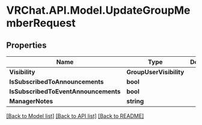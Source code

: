 # VRChat.API.Model.UpdateGroupMemberRequest

## Properties

Name | Type | Description | Notes
------------ | ------------- | ------------- | -------------
**Visibility** | **GroupUserVisibility** |  | [optional] 
**IsSubscribedToAnnouncements** | **bool** |  | [optional] 
**IsSubscribedToEventAnnouncements** | **bool** |  | [optional] 
**ManagerNotes** | **string** |  | [optional] 

[[Back to Model list]](../README.md#documentation-for-models) [[Back to API list]](../README.md#documentation-for-api-endpoints) [[Back to README]](../README.md)

